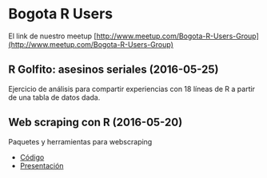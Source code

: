 # Bogota R Users


El link de nuestro meetup
[http://www.meetup.com/Bogota-R-Users-Group](http://www.meetup.com/Bogota-R-Users-Group)


## R Golfito: asesinos seriales (2016-05-25)

Ejercicio de análisis para compartir experiencias con 18 líneas de R a partir de una tabla de datos dada.

## Web scraping con R (2016-05-20)

Paquetes y herramientas para webscraping

- [Código](./webscraping/)
- [Presentación](https://docs.google.com/presentation/d/1aFUbRznKUnpLLx6llURR9hxOwVNTz3kHeY5I4QAAljg/pub?start=false&loop=false&delayms=3000&slide=id.p)






